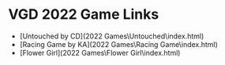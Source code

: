 # VGD 2022 Game Links

- [Untouched by CD](2022 Games\Untouched\index.html)
- [Racing Game by KA](2022 Games\Racing Game\index.html)
- [Flower Girl](2022 Games\Flower Girl\index.html)
